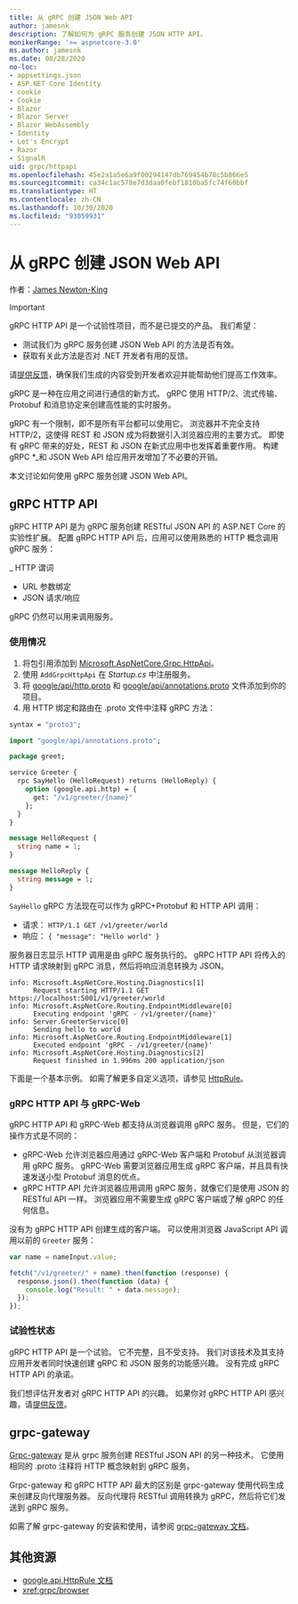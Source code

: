 ```yaml
---
title: 从 gRPC 创建 JSON Web API
author: jamesnk
description: 了解如何为 gRPC 服务创建 JSON HTTP API。
monikerRange: '>= aspnetcore-3.0'
ms.author: jamesnk
ms.date: 08/28/2020
no-loc:
- appsettings.json
- ASP.NET Core Identity
- cookie
- Cookie
- Blazor
- Blazor Server
- Blazor WebAssembly
- Identity
- Let's Encrypt
- Razor
- SignalR
uid: grpc/httpapi
ms.openlocfilehash: 45e2a1a5e6a9f00294147db769454b78c5b866e5
ms.sourcegitcommit: ca34c1ac578e7d3daa0febf1810ba5fc74f60bbf
ms.translationtype: HT
ms.contentlocale: zh-CN
ms.lasthandoff: 10/30/2020
ms.locfileid: "93059931"
---
```

# <a name="create-json-web-apis-from-grpc"></a>从 gRPC 创建 JSON Web API

作者：[James Newton-King](https://twitter.com/jamesnk)

> [!IMPORTANT]
> gRPC HTTP API 是一个试验性项目，而不是已提交的产品。 我们希望：
>
> * 测试我们为 gRPC 服务创建 JSON Web API 的方法是否有效。
> * 获取有关此方法是否对 .NET 开发者有用的反馈。
>
> 请[提供反馈](https://github.com/grpc/grpc-dotnet/issues/167)，确保我们生成的内容受到开发者欢迎并能帮助他们提高工作效率。

gRPC 是一种在应用之间进行通信的新方式。 gRPC 使用 HTTP/2、流式传输、Protobuf 和消息协定来创建高性能的实时服务。

gRPC 有一个限制，即不是所有平台都可以使用它。 浏览器并不完全支持 HTTP/2，这使得 REST 和 JSON 成为将数据引入浏览器应用的主要方式。 即使有 gRPC 带来的好处，REST 和 JSON 在新式应用中也发挥着重要作用。 构建 gRPC *_和 JSON Web API 给应用开发增加了不必要的开销。

本文讨论如何使用 gRPC 服务创建 JSON Web API。

## <a name="grpc-http-api"></a>gRPC HTTP API

gRPC HTTP API 是为 gRPC 服务创建 RESTful JSON API 的 ASP.NET Core 的实验性扩展。 配置 gRPC HTTP API 后，应用可以使用熟悉的 HTTP 概念调用 gRPC 服务：

_ HTTP 谓词
* URL 参数绑定
* JSON 请求/响应

gRPC 仍然可以用来调用服务。

### <a name="usage"></a>使用情况

1. 将包引用添加到 [Microsoft.AspNetCore.Grpc.HttpApi](https://www.nuget.org/packages/Microsoft.AspNetCore.Grpc.HttpApi)。
1. 使用 `AddGrpcHttpApi` 在 *Startup.cs* 中注册服务。
1. 将 [google/api/http.proto](https://github.com/aspnet/AspLabs/blob/c1e59cacf7b9606650d6ec38e54fa3a82377f360/src/GrpcHttpApi/sample/Proto/google/api/http.proto) 和 [google/api/annotations.proto](https://github.com/aspnet/AspLabs/blob/c1e59cacf7b9606650d6ec38e54fa3a82377f360/src/GrpcHttpApi/sample/Proto/google/api/annotations.proto) 文件添加到你的项目。
1. 用 HTTP 绑定和路由在 .proto 文件中注释 gRPC 方法：

```protobuf
syntax = "proto3";

import "google/api/annotations.proto";

package greet;

service Greeter {
  rpc SayHello (HelloRequest) returns (HelloReply) {
    option (google.api.http) = {
      get: "/v1/greeter/{name}"
    };
  }
}

message HelloRequest {
  string name = 1;
}

message HelloReply {
  string message = 1;
}
```

`SayHello` gRPC 方法现在可以作为 gRPC+Protobuf 和 HTTP API 调用：

* 请求： `HTTP/1.1 GET /v1/greeter/world`
* 响应： `{ "message": "Hello world" }`

服务器日志显示 HTTP 调用是由 gRPC 服务执行的。 gRPC HTTP API 将传入的 HTTP 请求映射到 gRPC 消息，然后将响应消息转换为 JSON。

```
info: Microsoft.AspNetCore.Hosting.Diagnostics[1]
      Request starting HTTP/1.1 GET https://localhost:5001/v1/greeter/world
info: Microsoft.AspNetCore.Routing.EndpointMiddleware[0]
      Executing endpoint 'gRPC - /v1/greeter/{name}'
info: Server.GreeterService[0]
      Sending hello to world
info: Microsoft.AspNetCore.Routing.EndpointMiddleware[1]
      Executed endpoint 'gRPC - /v1/greeter/{name}'
info: Microsoft.AspNetCore.Hosting.Diagnostics[2]
      Request finished in 1.996ms 200 application/json
```

下面是一个基本示例。 如需了解更多自定义选项，请参见 [HttpRule](https://cloud.google.com/service-infrastructure/docs/service-management/reference/rpc/google.api#google.api.HttpRule)。

### <a name="grpc-http-api-vs-grpc-web"></a>gRPC HTTP API 与 gRPC-Web

gRPC HTTP API 和 gRPC-Web 都支持从浏览器调用 gRPC 服务。 但是，它们的操作方式是不同的：

* gRPC-Web 允许浏览器应用通过 gRPC-Web 客户端和 Protobuf 从浏览器调用 gRPC 服务。 gRPC-Web 需要浏览器应用生成 gRPC 客户端，并且具有快速发送小型 Protobuf 消息的优点。
* gRPC HTTP API 允许浏览器应用调用 gRPC 服务，就像它们是使用 JSON 的 RESTful API 一样。 浏览器应用不需要生成 gRPC 客户端或了解 gRPC 的任何信息。

没有为 gRPC HTTP API 创建生成的客户端。 可以使用浏览器 JavaScript API 调用以前的 `Greeter` 服务：

```javascript
var name = nameInput.value;

fetch("/v1/greeter/" + name).then(function (response) {
  response.json().then(function (data) {
    console.log("Result: " + data.message);
  });
});
```

### <a name="experimental-status"></a>试验性状态

gRPC HTTP API 是一个试验。 它不完整，且不受支持。 我们对该技术及其支持应用开发者同时快速创建 gRPC 和 JSON 服务的功能感兴趣。 没有完成 gRPC HTTP API 的承诺。

我们想评估开发者对 gRPC HTTP API 的兴趣。 如果你对 gRPC HTTP API 感兴趣，请[提供反馈](https://github.com/grpc/grpc-dotnet/issues/167)。

## <a name="grpc-gateway"></a>grpc-gateway

[Grpc-gateway](https://grpc-ecosystem.github.io/grpc-gateway/) 是从 grpc 服务创建 RESTful JSON API 的另一种技术。 它使用相同的 .proto 注释将 HTTP 概念映射到 gRPC 服务。

Grpc-gateway 和 gRPC HTTP API 最大的区别是 grpc-gateway 使用代码生成来创建反向代理服务器。 反向代理将 RESTful 调用转换为 gRPC，然后将它们发送到 gRPC 服务。

如需了解 grpc-gateway 的安装和使用，请参阅 [grpc-gateway 文档](https://grpc-ecosystem.github.io/grpc-gateway/docs/usage.html)。

## <a name="additional-resources"></a>其他资源

* [google.api.HttpRule 文档](https://cloud.google.com/service-infrastructure/docs/service-management/reference/rpc/google.api#google.api.HttpRule)
* <xref:grpc/browser>
